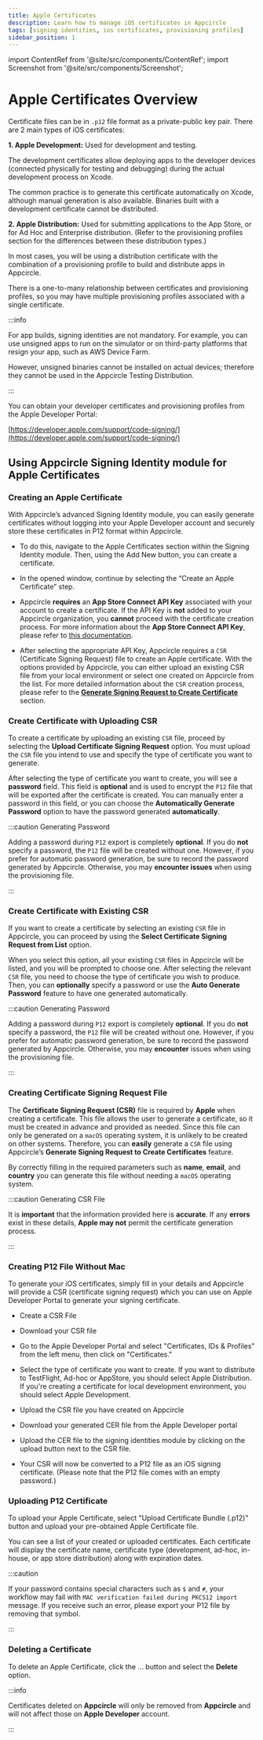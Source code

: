 ```yaml
---
title: Apple Certificates
description: Learn how to manage iOS certificates in Appcircle
tags: [signing identities, ios certificates, provisioning profiles]
sidebar_position: 1
---
```


import ContentRef from '@site/src/components/ContentRef';
import Screenshot from '@site/src/components/Screenshot';

# Apple Certificates Overview

Certificate files can be in `.p12` file format as a private-public key pair. There are 2 main types of iOS certificates:

**1. Apple Development:** Used for development and testing.

The development certificates allow deploying apps to the developer devices (connected physically for testing and debugging) during the actual development process on Xcode.

The common practice is to generate this certificate automatically on Xcode, although manual generation is also available. Binaries built with a development certificate cannot be distributed.

**2. Apple Distribution:** Used for submitting applications to the App Store, or for Ad Hoc and Enterprise distribution. (Refer to the provisioning profiles section for the differences between these distribution types.)

In most cases, you will be using a distribution certificate with the combination of a provisioning profile to build and distribute apps in Appcircle.

There is a one-to-many relationship between certificates and provisioning profiles, so you may have multiple provisioning profiles associated with a single certificate.

:::info

For app builds, signing identities are not mandatory. For example, you can use unsigned apps to run on the simulator or on third-party platforms that resign your app, such as AWS Device Farm.

However, unsigned binaries cannot be installed on actual devices; therefore they cannot be used in the Appcircle Testing Distribution.

:::

You can obtain your developer certificates and provisioning profiles from the Apple Developer Portal:

[https://developer.apple.com/support/code-signing/](https://developer.apple.com/support/code-signing/)


## Using Appcircle Signing Identity module for Apple Certificates

### Creating an Apple Certificate

With Appcircle’s advanced Signing Identity module, you can easily generate certificates without logging into your Apple Developer account and securely store these certificates in P12 format within Appcircle.

- To do this, navigate to the Apple Certificates section within the Signing Identity module. Then, using the Add New button, you can create a certificate.

<Screenshot url='https://cdn.appcircle.io/docs/assets/BE5771-appCertMainPage.png' />

- In the opened window, continue by selecting the “Create an Apple Certificate” step.

<Screenshot url='https://cdn.appcircle.io/docs/assets/BE5771-addCertModal.png' />

- Appcircle **requires** an **App Store Connect API Key** associated with your account to create a certificate. If the API Key is **not** added to your Appcircle organization, you **cannot** proceed with the certificate creation process. For more information about the **App Store Connect API Key**, please refer to [this documentation](/account/my-organization/security/credentials/adding-an-app-store-connect-api-key).

<Screenshot url='https://cdn.appcircle.io/docs/assets/BE5771-addCertAPIKeySelect.png' />

- After selecting the appropriate API Key, Appcircle requires a `CSR` (Certificate Signing Request) file to create an Apple certificate. With the options provided by Appcircle, you can either upload an existing CSR file from your local environment or select one created on Appcircle from the list. For more detailed information about the `CSR` creation process, please refer to the [**Generate Signing Request to Create Certificate**](/signing-identities/apple-certificates#creating-certificate-signing-request-file) section.

<Screenshot url='https://cdn.appcircle.io/docs/assets/BE5771-csrSelectOption.png' />

### Create Certificate with Uploading CSR

To create a certificate by uploading an existing `CSR` file, proceed by selecting the **Upload Certificate Signing Request** option. You must upload the `CSR` file you intend to use and specify the type of certificate you want to generate.

<Screenshot url='https://cdn.appcircle.io/docs/assets/BE5771-certFileUpload.png' />

After selecting the type of certificate you want to create, you will see a **password** field. This field is **optional** and is used to encrypt the `P12` file that will be exported after the certificate is created. You can manually enter a password in this field, or you can choose the **Automatically Generate Password** option to have the password generated **automatically**.

:::caution Generating Password

Adding a password during `P12` export is completely **optional**. If you do **not** specify a password, the `P12` file will be created without one. However, if you prefer for automatic password generation, be sure to record the password generated by Appcircle. Otherwise, you may **encounter issues** when using the provisioning file.

:::

<Screenshot url='https://cdn.appcircle.io/docs/assets/BE5771-certFileUpload2.png' />

### Create Certificate with Existing CSR

If you want to create a certificate by selecting an existing `CSR` file in Appcircle, you can proceed by using the **Select Certificate Signing Request from List** option.

When you select this option, all your existing `CSR` files in Appcircle will be listed, and you will be prompted to choose one. After selecting the relevant `CSR` file, you need to choose the type of certificate you wish to produce. Then, you can **optionally** specify a password or use the **Auto Generate Password** feature to have one generated automatically.

:::caution Generating Password

Adding a password during `P12` export is completely **optional**. If you do **not** specify a password, the `P12` file will be created without one. However, if you prefer for automatic password generation, be sure to record the password generated by Appcircle. Otherwise, you may **encounter** issues when using the provisioning file.

:::

<Screenshot url='https://cdn.appcircle.io/docs/assets/BE5771-selectCsr.png' />

### Creating Certificate Signing Request File

The **Certificate Signing Request (CSR)** file is required by **Apple** when creating a certificate. This file allows the user to generate a certificate, so it must be created in advance and provided as needed. Since this file can only be generated on a `macOS` operating system, it is unlikely to be created on other systems. Therefore, you can **easily** generate a `CSR` file using Appcircle’s **Generate Signing Request to Create Certificates** feature.

<Screenshot url='https://cdn.appcircle.io/docs/assets/BE5771-csrCreate.png' />

By correctly filling in the required parameters such as **name**, **email**, and **country** you can generate this file without needing a `macOS` operating system.

:::caution Generating CSR File

It is **important** that the information provided here is **accurate**. If any **errors** exist in these details, **Apple may not** permit the certificate generation process.

:::

<Screenshot url='https://cdn.appcircle.io/docs/assets/BE5771-csrDetails.png' />

### Creating P12 File Without Mac

<Screenshot url='https://cdn.appcircle.io/docs/assets/02-02-Add-iOS-Certificates.png' />

To generate your iOS certificates, simply fill in your details and Appcircle will provide a CSR (certificate signing request) which you can use on Apple Developer Portal to generate your signing certificate.

- Create a CSR File

<Screenshot url='https://cdn.appcircle.io/docs/assets/02-07-Generate-iOS-Cert.png' />

- Download your CSR file
- Go to the Apple Developer Portal and select "Certificates, IDs & Profiles" from the left menu, then click on "Certificates."
  <Screenshot url='https://cdn.appcircle.io/docs/assets/apple-addcertificate.png' />

- Select the type of certificate you want to create. If you want to distribute to TestFlight, Ad-hoc or AppStore, you should select Apple Distribution. If you're creating a certificate for local development environment, you should select Apple Development.

<Screenshot url='https://cdn.appcircle.io/docs/assets/apple-select-certificate-type.png' />

- Upload the CSR file you have created on Appcircle

<Screenshot url='https://cdn.appcircle.io/docs/assets/apple-selectscr.png' />

- Download your generated CER file from the Apple Developer portal

- Upload the CER file to the signing identities module by clicking on the upload button next to the CSR file.

<Screenshot url='https://cdn.appcircle.io/docs/assets/ac-csr-list.png' />
<Screenshot url='https://cdn.appcircle.io/docs/assets/ac-createp12.png' />

- Your CSR will now be converted to a P12 file as an iOS signing certificate. (Please note that the P12 file comes with an empty password.)

### Uploading P12 Certificate

To upload your Apple Certificate, select "Upload Certificate Bundle (.p12)" button and upload your pre-obtained Apple Certificate file.

<Screenshot url='https://cdn.appcircle.io/docs/assets/02-02-Upload-iOS-Certificates.png' />

You can see a list of your created or uploaded certificates. Each certificate will display the certificate name, certificate type (development, ad-hoc, in-house, or app store distribution) along with expiration dates.

:::caution

If your password contains special characters such as `$` and `#`, your workflow may fail with `MAC verification failed during PKCS12 import` message. If you receive such an error, please export your P12 file by removing that symbol.

:::

<Screenshot url='https://cdn.appcircle.io/docs/assets/02-08-CertificateList.png' />

### Deleting a Certificate

To delete an Apple Certificate, click the ... button and select the **Delete** option.

:::info

Certificates deleted on **Appcircle** will only be removed from **Appcircle** and will not affect those on **Apple Developer** account.

:::

<Screenshot url='https://cdn.appcircle.io/docs/assets/BE5651-AppleCertificates-Delete-Annotated2.png' />
